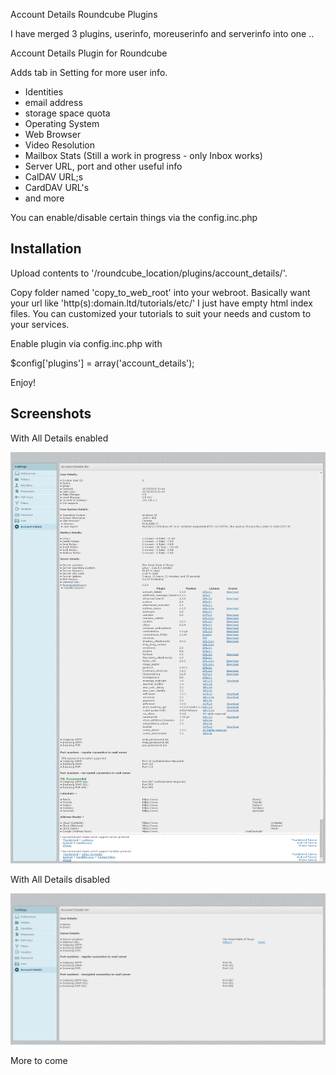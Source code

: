 Account Details Roundcube Plugins

I have merged 3 plugins, userinfo, moreuserinfo and serverinfo into one .. 

Account Details Plugin for Roundcube

Adds tab in Setting for more user info. 
* Identities
* email address
* storage space quota
* Operating System
* Web Browser
* Video Resolution
* Mailbox Stats (Still a work in progress - only Inbox works)
* Server URL, port and other useful info
* CalDAV URL;s
* CardDAV URL's
* and more

You can enable/disable certain things via the config.inc.php

Installation
-------------
Upload contents to '/roundcube_location/plugins/account_details/'.

Copy folder named 'copy_to_web_root' into your webroot. Basically want your url like 'http(s):domain.ltd/tutorials/etc/'
I just have empty html index files. You can customized your tutorials to suit your needs and custom to your services.

Enable plugin via config.inc.php with

$config['plugins'] = array('account_details');

Enjoy!

Screenshots
-----------
With All Details enabled

![Alt text](/tests/screenshot.png?raw=true "Account Details Screenshot")

With All Details disabled

![Alt text](/tests/screenshot2.png?raw=true "Account Details Screenshot")

More to come
